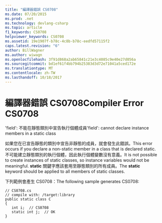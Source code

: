 ```yaml
---
title: "編譯器錯誤 CS0708"
ms.date: 07/20/2015
ms.prod: .net
ms.technology: devlang-csharp
ms.topic: article
f1_keywords: CS0708
helpviewer_keywords: CS0708
ms.assetid: 19e1907f-b78c-4c8b-b78c-eedfd57115f2
caps.latest.revision: "6"
author: BillWagner
ms.author: wiwagn
ms.openlocfilehash: 3f91d868a2ab65841c21e3c4085c9e40e27d056a
ms.sourcegitcommit: bd1ef61f4bb794b25383d3d72e71041a5ced172e
ms.translationtype: MT
ms.contentlocale: zh-TW
ms.lasthandoff: 10/18/2017
---
```

# <a name="compiler-error-cs0708"></a><span data-ttu-id="1fcd6-102">編譯器錯誤 CS0708</span><span class="sxs-lookup"><span data-stu-id="1fcd6-102">Compiler Error CS0708</span></span>
<span data-ttu-id="1fcd6-103">'field': 不能在靜態類別中宣告執行個體成員</span><span class="sxs-lookup"><span data-stu-id="1fcd6-103">'field': cannot declare instance members in a static class</span></span>  
  
 <span data-ttu-id="1fcd6-104">如果您在已宣告靜態的類別中宣告非靜態的成員，就會發生此錯誤。</span><span class="sxs-lookup"><span data-stu-id="1fcd6-104">This error occurs if you declare a non-static member in a class that is declared static.</span></span> <span data-ttu-id="1fcd6-105">不可能建立靜態類別的執行個體，因此執行個體變數沒有意義。</span><span class="sxs-lookup"><span data-stu-id="1fcd6-105">It is not possible to create instances of static classes, so instance variables would not be meaningful.</span></span> <span data-ttu-id="1fcd6-106">**static** 關鍵字應該套用至靜態類別的所有成員。</span><span class="sxs-lookup"><span data-stu-id="1fcd6-106">The **static** keyword should be applied to all members of static classes.</span></span>  
  
 <span data-ttu-id="1fcd6-107">下列範例會產生 CS0708：</span><span class="sxs-lookup"><span data-stu-id="1fcd6-107">The following sample generates CS0708:</span></span>  
  
```  
// CS0708.cs  
// compile with: /target:library  
public static class C  
{  
   int i;  // CS0708  
   static int j;  // OK  
}  
```
